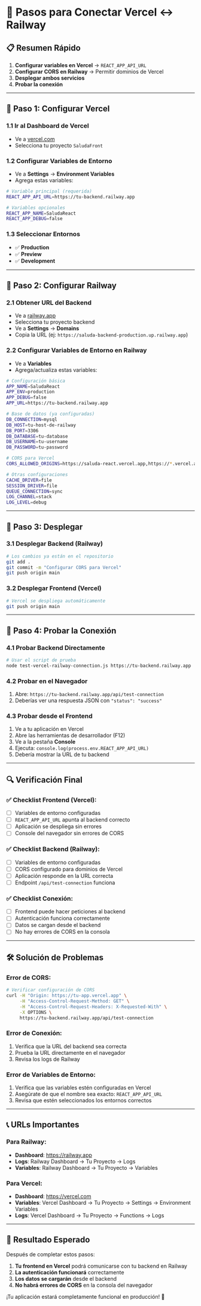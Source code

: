 # 🚀 Pasos para Conectar Vercel ↔ Railway

## 📋 Resumen Rápido

1. **Configurar variables en Vercel** → `REACT_APP_API_URL`
2. **Configurar CORS en Railway** → Permitir dominios de Vercel
3. **Desplegar ambos servicios**
4. **Probar la conexión**

---

## 🔧 Paso 1: Configurar Vercel

### 1.1 Ir al Dashboard de Vercel
- Ve a [vercel.com](https://vercel.com)
- Selecciona tu proyecto `SaludaFront`

### 1.2 Configurar Variables de Entorno
- Ve a **Settings** → **Environment Variables**
- Agrega estas variables:

```bash
# Variable principal (requerida)
REACT_APP_API_URL=https://tu-backend.railway.app

# Variables opcionales
REACT_APP_NAME=SaludaReact
REACT_APP_DEBUG=false
```

### 1.3 Seleccionar Entornos
- ✅ **Production**
- ✅ **Preview** 
- ✅ **Development**

---

## 🔧 Paso 2: Configurar Railway

### 2.1 Obtener URL del Backend
- Ve a [railway.app](https://railway.app)
- Selecciona tu proyecto backend
- Ve a **Settings** → **Domains**
- Copia la URL (ej: `https://saluda-backend-production.up.railway.app`)

### 2.2 Configurar Variables de Entorno en Railway
- Ve a **Variables**
- Agrega/actualiza estas variables:

```bash
# Configuración básica
APP_NAME=SaludaReact
APP_ENV=production
APP_DEBUG=false
APP_URL=https://tu-backend.railway.app

# Base de datos (ya configuradas)
DB_CONNECTION=mysql
DB_HOST=tu-host-de-railway
DB_PORT=3306
DB_DATABASE=tu-database
DB_USERNAME=tu-username
DB_PASSWORD=tu-password

# CORS para Vercel
CORS_ALLOWED_ORIGINS=https://saluda-react.vercel.app,https://*.vercel.app

# Otras configuraciones
CACHE_DRIVER=file
SESSION_DRIVER=file
QUEUE_CONNECTION=sync
LOG_CHANNEL=stack
LOG_LEVEL=debug
```

---

## 🚀 Paso 3: Desplegar

### 3.1 Desplegar Backend (Railway)
```bash
# Los cambios ya están en el repositorio
git add .
git commit -m "Configurar CORS para Vercel"
git push origin main
```

### 3.2 Desplegar Frontend (Vercel)
```bash
# Vercel se despliega automáticamente
git push origin main
```

---

## 🧪 Paso 4: Probar la Conexión

### 4.1 Probar Backend Directamente
```bash
# Usar el script de prueba
node test-vercel-railway-connection.js https://tu-backend.railway.app
```

### 4.2 Probar en el Navegador
1. Abre: `https://tu-backend.railway.app/api/test-connection`
2. Deberías ver una respuesta JSON con `"status": "success"`

### 4.3 Probar desde el Frontend
1. Ve a tu aplicación en Vercel
2. Abre las herramientas de desarrollador (F12)
3. Ve a la pestaña **Console**
4. Ejecuta: `console.log(process.env.REACT_APP_API_URL)`
5. Debería mostrar la URL de tu backend

---

## 🔍 Verificación Final

### ✅ Checklist Frontend (Vercel):
- [ ] Variables de entorno configuradas
- [ ] `REACT_APP_API_URL` apunta al backend correcto
- [ ] Aplicación se despliega sin errores
- [ ] Console del navegador sin errores de CORS

### ✅ Checklist Backend (Railway):
- [ ] Variables de entorno configuradas
- [ ] CORS configurado para dominios de Vercel
- [ ] Aplicación responde en la URL correcta
- [ ] Endpoint `/api/test-connection` funciona

### ✅ Checklist Conexión:
- [ ] Frontend puede hacer peticiones al backend
- [ ] Autenticación funciona correctamente
- [ ] Datos se cargan desde el backend
- [ ] No hay errores de CORS en la consola

---

## 🛠️ Solución de Problemas

### Error de CORS:
```bash
# Verificar configuración de CORS
curl -H "Origin: https://tu-app.vercel.app" \
     -H "Access-Control-Request-Method: GET" \
     -H "Access-Control-Request-Headers: X-Requested-With" \
     -X OPTIONS \
     https://tu-backend.railway.app/api/test-connection
```

### Error de Conexión:
1. Verifica que la URL del backend sea correcta
2. Prueba la URL directamente en el navegador
3. Revisa los logs de Railway

### Error de Variables de Entorno:
1. Verifica que las variables estén configuradas en Vercel
2. Asegúrate de que el nombre sea exacto: `REACT_APP_API_URL`
3. Revisa que estén seleccionados los entornos correctos

---

## 📞 URLs Importantes

### Para Railway:
- **Dashboard**: https://railway.app
- **Logs**: Railway Dashboard → Tu Proyecto → Logs
- **Variables**: Railway Dashboard → Tu Proyecto → Variables

### Para Vercel:
- **Dashboard**: https://vercel.com
- **Variables**: Vercel Dashboard → Tu Proyecto → Settings → Environment Variables
- **Logs**: Vercel Dashboard → Tu Proyecto → Functions → Logs

---

## 🎯 Resultado Esperado

Después de completar estos pasos:

1. **Tu frontend en Vercel** podrá comunicarse con tu backend en Railway
2. **La autenticación funcionará** correctamente
3. **Los datos se cargarán** desde el backend
4. **No habrá errores de CORS** en la consola del navegador

¡Tu aplicación estará completamente funcional en producción! 🚀 